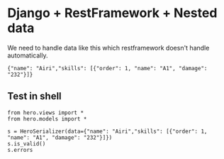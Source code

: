 # Django + RestFramework + Nested data

We need to handle data like this which restframework doesn't handle automatically.

    {"name": "Airi","skills": [{"order": 1, "name": "A1", "damage": "232"}]}

## Test in shell

    from hero.views import *
    from hero.models import *

    s = HeroSerializer(data={"name": "Airi","skills": [{"order": 1, "name": "A1", "damage": "232"}]})
    s.is_valid()
    s.errors
